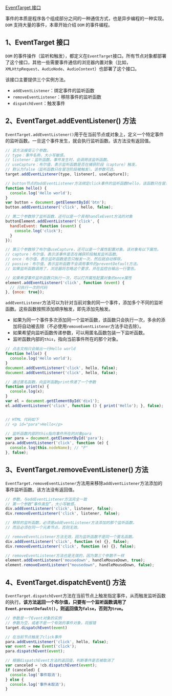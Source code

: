 [EventTarget 接口](http://localhost:8000/docs/javascript-wd/8-events/1-EventTarget.html)

事件的本质是程序各个组成部分之间的一种通信方式，也是异步编程的一种实现。`DOM` 支持大量的事件，本章开始介绍 `DOM` 的事件编程。

## 1、EventTarget 接口

`DOM` 的事件操作（监听和触发），都定义在`EventTarget`接口。所有节点对象都部署了这个接口，其他一些需要事件通信的浏览器内置对象（比如，`XMLHttpRequest`、`AudioNode`、`AudioContext`）也部署了这个接口。

该接口主要提供三个实例方法。

- `addEventListener`：绑定事件的监听函数
- `removeEventListener`：移除事件的监听函数
- `dispatchEvent`：触发事件

## 2、EventTarget.addEventListener() 方法

`EventTarget.addEventListener()`用于在当前节点或对象上，定义一个特定事件的监听函数。一旦这个事件发生，就会执行监听函数。该方法没有返回值。
```js
// 该方法接受三个参数。
// type：事件名称，大小写敏感。
// listener：监听函数。事件发生时，会调用该监听函数。
// useCapture：布尔值，表示监听函数是否在捕获阶段（capture）触发，
// 默认为false（监听函数只在冒泡阶段被触发）。该参数可选。
target.addEventListener(type, listener[, useCapture]);

// button节点的addEventListener方法绑定click事件的监听函数hello，该函数只在冒泡阶段触发
function hello() {
  console.log('Hello world');
}
var button = document.getElementById('btn');
button.addEventListener('click', hello, false);

// 第二个参数除了监听函数，还可以是一个具有handleEvent方法的对象
buttonElement.addEventListener('click', {
  handleEvent: function (event) {
    console.log('click');
  }
});

// 第三个参数除了布尔值useCapture，还可以是一个属性配置对象。该对象有以下属性。
// capture：布尔值，表示该事件是否在捕获阶段触发监听函数。
// once：布尔值，表示监听函数是否只触发一次，然后就自动移除。
// passive：布尔值，表示监听函数不会调用事件的preventDefault方法。
// 如果监听函数调用了，浏览器将忽略这个要求，并在监控台输出一行警告。

// 如果希望事件监听函数只执行一次，可以打开属性配置对象的once属性
element.addEventListener('click', function (event) {
  // 只执行一次的代码
}, {once: true});
```
`addEventListener`方法可以为针对当前对象的同一个事件，添加多个不同的监听函数。这些函数按照添加顺序触发，即先添加先触发。
- 如果为同一个事件多次添加同一个监听函数，该函数只会执行一次，多余的添加将自动被去除（不必使用`removeEventListener`方法手动去除）。
- 如果希望向监听函数传递参数，可以用匿名函数包装一下监听函数。
- 监听函数内部的`this`，指向当前事件所在的那个对象。
```js
// 点击文档只会输出一行Hello world
function hello() {
  console.log('Hello world');
}
document.addEventListener('click', hello, false);
document.addEventListener('click', hello, false);

// 通过匿名函数，向监听函数print传递了一个参数
function print(x) {
  console.log(x);
}
var el = document.getElementById('div1');
el.addEventListener('click', function () { print('Hello'); }, false);


// HTML 代码如下
// <p id="para">Hello</p>

// 监听函数内部的this指向事件所在的对象para
var para = document.getElementById('para');
para.addEventListener('click', function (e) {
  console.log(this.nodeName); // "P"
}, false);
```

## 3、EventTarget.removeEventListener() 方法

`EventTarget.removeEventListener`方法用来移除`addEventListener`方法添加的事件监听函数。该方法没有返回值。
```js
// 参数，与addEventListener方法完全一致
// 第一个参数“事件类型”，大小写敏感。
div.addEventListener('click', listener, false);
div.removeEventListener('click', listener, false);

// 移除的监听函数，必须是addEventListener方法添加的那个监听函数，
// 而且必须在同一个元素节点，否则无效。

// removeEventListener方法无效，因为监听函数不是同一个匿名函数。
div.addEventListener('click', function (e) {}, false);
div.removeEventListener('click', function (e) {}, false);

// removeEventListener方法也是无效的，因为第三个参数不一样
element.addEventListener('mousedown', handleMouseDown, true);
element.removeEventListener("mousedown", handleMouseDown, false);
```

## 4、EventTarget.dispatchEvent() 方法
`EventTarget.dispatchEvent`方法在当前节点上触发指定事件，从而触发监听函数的执行。**该方法返回一个布尔值，只要有一个监听函数调用了`Event.preventDefault()`，则返回值为`false`，否则为`true`。**
```js
// 参数是一个Event对象的实例
// 参数为空，或者不是一个有效的事件对象，将报错
target.dispatchEvent(event)

// 在当前节点触发了click事件
para.addEventListener('click', hello, false);
var event = new Event('click');
para.dispatchEvent(event);

// 根据dispatchEvent方法的返回值，判断事件是否被取消了
var canceled = !cb.dispatchEvent(event);
if (canceled) {
  console.log('事件取消');
} else {
  console.log('事件未取消');
}
```